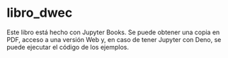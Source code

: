 # libro_dwec

Este libro está hecho con Jupyter Books. Se puede obtener una copia en PDF, acceso a una versión Web y, en caso de tener Jupyter con Deno, se puede ejecutar el código de los ejemplos. 

